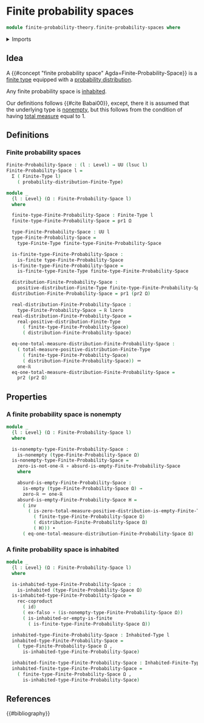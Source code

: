 # Finite probability spaces

```agda
module finite-probability-theory.finite-probability-spaces where
```

<details><summary>Imports</summary>

```agda
open import finite-probability-theory.positive-distributions-on-finite-types
open import finite-probability-theory.probability-distributions-on-finite-types

open import foundation.coproduct-types
open import foundation.dependent-pair-types
open import foundation.empty-types
open import foundation.function-types
open import foundation.identity-types
open import foundation.inhabited-types
open import foundation.propositions
open import foundation.sets
open import foundation.subtypes
open import foundation.transport-along-identifications
open import foundation.universe-levels

open import group-theory.sums-of-finite-families-of-elements-abelian-groups

open import real-numbers.addition-real-numbers
open import real-numbers.apartness-real-numbers
open import real-numbers.dedekind-real-numbers
open import real-numbers.positive-real-numbers
open import real-numbers.rational-real-numbers
open import real-numbers.strict-inequality-real-numbers

open import univalent-combinatorics.finite-types
open import univalent-combinatorics.inhabited-finite-types
```

</details>

## Idea

A {{#concept "finite probability space" Agda=Finite-Probability-Space}} is a
[finite type](univalent-combinatorics.finite-types.md) equipped with a
[probability distribution](finite-probability-theory.probability-distributions-on-finite-types.md).

Any finite probability space is [inhabited](foundation.inhabited-types.md).

Our definitions follows {{#cite Babai00}}, except, there it is assumed that
the underlying type is [nonempty](foundation-core.empty-types.md), but this
follows from the condition of having
[total measure](finite-probability-theory.positive-distributions-on-finite-types.md)
equal to 1.

## Definitions

### Finite probability spaces

```agda
Finite-Probability-Space : (l : Level) → UU (lsuc l)
Finite-Probability-Space l =
  Σ ( Finite-Type l)
    ( probability-distribution-Finite-Type)

module _
  {l : Level} (Ω : Finite-Probability-Space l)
  where

  finite-type-Finite-Probability-Space : Finite-Type l
  finite-type-Finite-Probability-Space = pr1 Ω

  type-Finite-Probability-Space : UU l
  type-Finite-Probability-Space =
    type-Finite-Type finite-type-Finite-Probability-Space

  is-finite-type-Finite-Probability-Space :
    is-finite type-Finite-Probability-Space
  is-finite-type-Finite-Probability-Space =
    is-finite-type-Finite-Type finite-type-Finite-Probability-Space

  distribution-Finite-Probability-Space :
    positive-distribution-Finite-Type finite-type-Finite-Probability-Space
  distribution-Finite-Probability-Space = pr1 (pr2 Ω)

  real-distribution-Finite-Probability-Space :
    type-Finite-Probability-Space → ℝ lzero
  real-distribution-Finite-Probability-Space =
    real-positive-distribution-Finite-Type
      ( finite-type-Finite-Probability-Space)
      ( distribution-Finite-Probability-Space)

  eq-one-total-measure-distribution-Finite-Probability-Space :
    ( total-measure-positive-distribution-Finite-Type
      ( finite-type-Finite-Probability-Space)
      ( distribution-Finite-Probability-Space)) ＝
    one-ℝ
  eq-one-total-measure-distribution-Finite-Probability-Space =
    pr2 (pr2 Ω)
```

## Properties

### A finite probability space is nonempty

```agda
module _
  {l : Level} (Ω : Finite-Probability-Space l)
  where

  is-nonempty-type-Finite-Probability-Space :
    is-nonempty (type-Finite-Probability-Space Ω)
  is-nonempty-type-Finite-Probability-Space =
    zero-is-not-one-ℝ ∘ absurd-is-empty-Finite-Probability-Space
    where

    absurd-is-empty-Finite-Probability-Space :
      is-empty (type-Finite-Probability-Space Ω) →
      zero-ℝ ＝ one-ℝ
    absurd-is-empty-Finite-Probability-Space H =
      ( inv
        ( is-zero-total-measure-positive-distribution-is-empty-Finite-Type
          ( finite-type-Finite-Probability-Space Ω)
          ( distribution-Finite-Probability-Space Ω)
          ( H))) ∙
      ( eq-one-total-measure-distribution-Finite-Probability-Space Ω)
```

### A finite probability space is inhabited

```agda
module _
  {l : Level} (Ω : Finite-Probability-Space l)
  where

  is-inhabited-type-Finite-Probability-Space :
    is-inhabited (type-Finite-Probability-Space Ω)
  is-inhabited-type-Finite-Probability-Space =
    rec-coproduct
      ( id)
      ( ex-falso ∘ (is-nonempty-type-Finite-Probability-Space Ω))
      ( is-inhabited-or-empty-is-finite
        ( is-finite-type-Finite-Probability-Space Ω))

  inhabited-type-Finite-Probability-Space : Inhabited-Type l
  inhabited-type-Finite-Probability-Space =
    ( type-Finite-Probability-Space Ω ,
      is-inhabited-type-Finite-Probability-Space)

  inhabited-finite-type-Finite-Probability-Space : Inhabited-Finite-Type l
  inhabited-finite-type-Finite-Probability-Space =
    ( finite-type-Finite-Probability-Space Ω ,
      is-inhabited-type-Finite-Probability-Space)
```

## References

{{#bibliography}}
